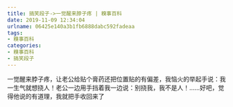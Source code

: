 ```yaml
---
title: 搞笑段子->一觉醒来脖子疼 | 糗事百科
date: 2019-11-09 12:34:04
urlname: 06425e140a3b1fb6888dabc592fadeaa
tags: 
- 糗事百科
categories:
- 糗事百科
- 搞笑段子
---
```

一觉醒来脖子疼，让老公给贴个膏药还把位置贴的有偏差，我恼火的举起手说：我一生气就想挠人！老公一边用手挡着我一边说：别挠我，我不是人！……好吧，觉得他说的有道理，我就把手收回来了


